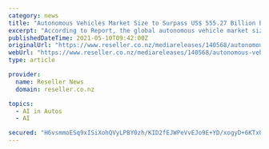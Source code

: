 ```yaml
---
category: news
title: "Autonomous Vehicles Market Size to Surpass US$ 555.27 Billion by 2027"
excerpt: "According to Report, the global autonomous vehicle market size is projected to surpass US$ 555.27 billion by 2027, with registering a CAGR of 39.20% from 2019 to 2027. The global autonomous vehicle market is valued at US$53.23 billion in 2019, and market ..."
publishedDateTime: 2021-05-10T09:42:00Z
originalUrl: "https://www.reseller.co.nz/mediareleases/140568/autonomous-vehicles-market-size-to-surpass-us/"
webUrl: "https://www.reseller.co.nz/mediareleases/140568/autonomous-vehicles-market-size-to-surpass-us/"
type: article

provider:
  name: Reseller News
  domain: reseller.co.nz

topics:
  - AI in Autos
  - AI

secured: "H6vsmmoESq9xISiXohQVyLPBY0zh/KID2fEJWPeVvEJo9E+YD/xogyD+6KTxUWDO+bjhRAGcwA7bT+vBCyttTiizJWtK5ktA3NqaHQdXifuNe6H+AuLGL/I6vAEC/1xHzbLavcLCYZVIcLDjhceOVcXSsFJSIN33v0xWOk7lc3JPQq0c0C4FQSJbJIwapTmMC9Zf2pomwsPXT5/i069r/DSoXgVIGiK/rCsyOARQZ6t+xe0vDgIM73gEiiQzz/Vl3EIED0pl89DZzUY37brcfKg3HEVpMrBR3vUMbBMd68EP+8DJE3LDNBrA4GrrwqaHrV7rkQRR12rGaZNRl/0gqs8LWEJPUYdBOwGZgAnAPyo=;C0QOJaFvA6tybPAoocgI7g=="
---
```


